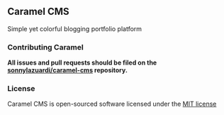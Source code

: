 ## Caramel CMS

Simple yet colorful blogging portfolio platform

### Contributing Caramel

**All issues and pull requests should be filed on the [sonnylazuardi/caramel-cms](http://github.com/sonnylazuardi/caramel-cms) repository.**

### License

Caramel CMS is open-sourced software licensed under the [MIT license](http://opensource.org/licenses/MIT)
